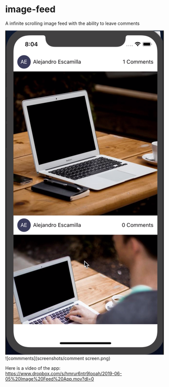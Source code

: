# image-feed
A infinite scrolling image feed with the ability to leave comments

![homescreen](screenshots/homescreen.png)
![commments](screenshots/comment screen.png)

Here is a video of the app: https://www.dropbox.com/s/hmrur6ntr9looah/2019-06-05%20Image%20Feed%20App.mov?dl=0
